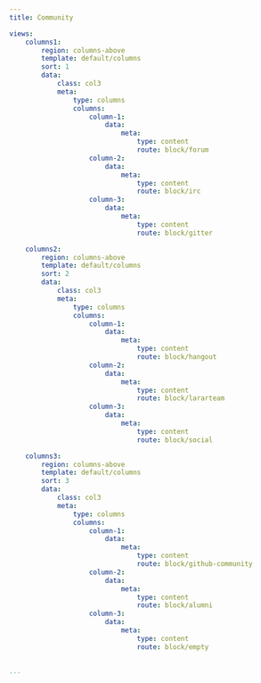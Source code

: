 ```yaml
---
title: Community

views:
    columns1:
        region: columns-above
        template: default/columns
        sort: 1
        data:
            class: col3
            meta:
                type: columns
                columns:
                    column-1:
                        data:
                            meta:
                                type: content
                                route: block/forum
                    column-2:
                        data:
                            meta:
                                type: content
                                route: block/irc
                    column-3:
                        data:
                            meta:
                                type: content
                                route: block/gitter

    columns2:
        region: columns-above
        template: default/columns
        sort: 2
        data:
            class: col3
            meta:
                type: columns
                columns:
                    column-1:
                        data:
                            meta:
                                type: content
                                route: block/hangout
                    column-2:
                        data:
                            meta:
                                type: content
                                route: block/lararteam
                    column-3:
                        data:
                            meta:
                                type: content
                                route: block/social

    columns3:
        region: columns-above
        template: default/columns
        sort: 3
        data:
            class: col3
            meta:
                type: columns
                columns:
                    column-1:
                        data:
                            meta:
                                type: content
                                route: block/github-community
                    column-2:
                        data:
                            meta:
                                type: content
                                route: block/alumni
                    column-3:
                        data:
                            meta:
                                type: content
                                route: block/empty


...
```

<!--
Community
===========================

Vad göra mer? 

Snabb översikt om vad som händer var.

Block om senaste i forum, chatt, github, (gitter).

(Notera senaste "läraraktivitet"?)

Senaste bilden på instagram.

Senaste builds on Travis & Scrutinizer?

Om lärarteamet?
-->
